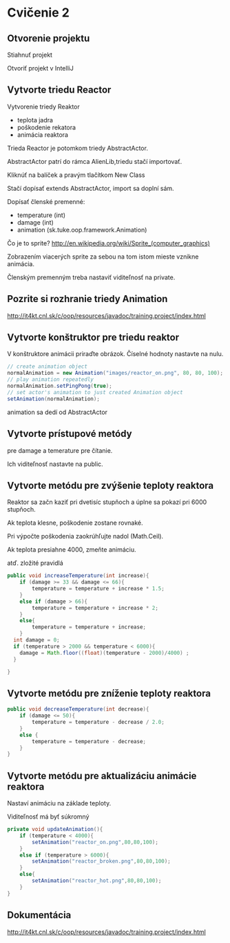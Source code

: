 # Cvičenie 2

## Otvorenie projektu

Stiahnuť projekt

Otvoriť projekt v IntelliJ

## Vytvorte triedu Reactor

Vytvorenie triedy Reaktor
- teplota jadra
- poškodenie rekatora
- animácia reaktora

Trieda Reactor je potomkom triedy AbstractActor.

AbstractActor patrí do rámca AlienLib,triedu stačí importovať.

Kliknúť na balíček a pravým tlačítkom New Class

Stačí dopísať extends AbstractActor, import sa doplní sám.

Dopísať členské premenné:
- temperature (int)
- damage (int)
- animation (sk.tuke.oop.framework.Animation)


Čo je to sprite?
http://en.wikipedia.org/wiki/Sprite_(computer_graphics)

Zobrazením viacerých sprite za sebou na tom istom mieste vznikne animácia.

Členským premenným treba nastaviť viditeľnosť na private.

## Pozrite si rozhranie triedy Animation

http://it4kt.cnl.sk/c/oop/resources/javadoc/training.project/index.html


## Vytvorte konštruktor pre triedu reaktor

V konštruktore animácii priraďte obrázok. Číselné hodnoty nastavte na nulu.

```java
// create animation object
normalAnimation = new Animation("images/reactor_on.png", 80, 80, 100);
// play animation repeatedly
normalAnimation.setPingPong(true);
// set actor's animation to just created Animation object
setAnimation(normalAnimation);

```
animation sa dedí od AbstractActor


## Vytvorte prístupové metódy

pre damage a temerature pre čítanie.

Ich viditeľnosť nastavte na public.

## Vytvorte metódu pre zvýšenie teploty reaktora

Reaktor sa začn kaziť pri dvetisíc stupňoch a 
úplne sa pokazí pri 6000 stupňoch.

Ak teplota klesne, poškodenie zostane rovnaké.

Pri výpočte poškodenia zaokrúhľujte nadol (Math.Ceil).

Ak teplota presiahne 4000, zmeňte animáciu.

atď. zložité pravidlá

```java
public void increaseTemperature(int increase){
	if (damage >= 33 && damage <= 66){
    	temperature = temperature + increase * 1.5;
    }
    else if (damage > 66){
    	temperature = temperature + increase * 2;
    }
    else{
  		temperature = temperature + increase;
    }
  int damage = 0;
  if (temperature > 2000 && temperature < 6000){
  	damage = Math.floor((float)(temperature - 2000)/4000) ;
  }

}
```

## Vytvorte metódu pre zníženie teploty reaktora

```java
public void decreaseTemperature(int decrease){
	if (damage <= 50){
    	temperature = temperature - decrease / 2.0;
    }
    else {
    	temperature = temperature - decrease;
    }
}
```

## Vytvorte metódu pre aktualizáciu animácie reaktora 

Nastaví animáciu na základe teploty.

Viditeľnosť má byť súkromný


```java
private void updateAnimation(){
	if (temperature < 4000){
    	setAnimation("reactor_on.png",80,80,100);
	}
    else if (temperature > 6000){
    	setAnimation("reactor_broken.png",80,80,100);
    }
    else{
    	setAnimation("reactor_hot.png",80,80,100);
    }
}

```



## Dokumentácia

http://it4kt.cnl.sk/c/oop/resources/javadoc/training.project/index.html



